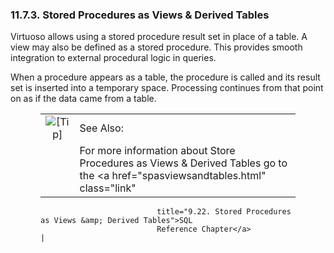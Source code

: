 <div id="spasviewsandtablespl" class="section">

<div class="titlepage">

<div>

<div>

### 11.7.3. Stored Procedures as Views & Derived Tables

</div>

</div>

</div>

Virtuoso allows using a stored procedure result set in place of a table.
A view may also be defined as a stored procedure. This provides smooth
integration to external procedural logic in queries.

When a procedure appears as a table, the procedure is called and its
result set is inserted into a temporary space. Processing continues from
that point on as if the data came from a table.

<div class="tip" style="margin-left: 0.5in; margin-right: 0.5in;">

|                            |                                                                                                                                |
|:--------------------------:|:-------------------------------------------------------------------------------------------------------------------------------|
| ![\[Tip\]](images/tip.png) | See Also:                                                                                                                      |
|                            | For more information about Store Procedures as Views & Derived Tables go to the <a href="spasviewsandtables.html" class="link" 
                              title="9.22. Stored Procedures as Views &amp; Derived Tables">SQL                                                               
                              Reference Chapter</a>                                                                                                           |

</div>

</div>
